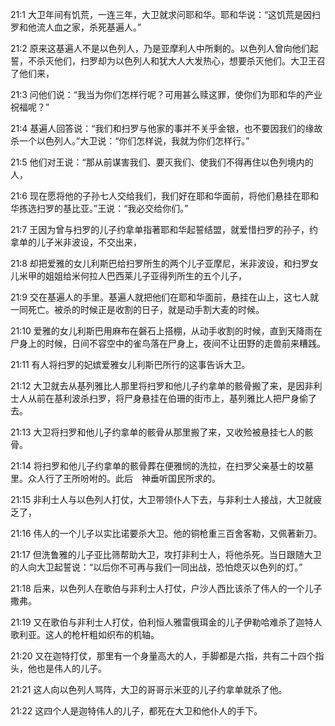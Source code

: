 <a id="1"></a>21:1  大卫年间有饥荒，一连三年，大卫就求问耶和华。耶和华说：“这饥荒是因扫罗和他流人血之家，杀死基遍人。”  

<a id="2"></a>21:2  原来这基遍人不是以色列人，乃是亚摩利人中所剩的。以色列人曾向他们起誓，不杀灭他们，扫罗却为以色列人和犹大人大发热心，想要杀灭他们。大卫王召了他们来，  

<a id="3"></a>21:3  问他们说：“我当为你们怎样行呢？可用甚么赎这罪，使你们为耶和华的产业祝福呢？”  

<a id="4"></a>21:4  基遍人回答说：“我们和扫罗与他家的事并不关乎金银，也不要因我们的缘故杀一个以色列人。”大卫说：“你们怎样说，我就为你们怎样行。”  

<a id="5"></a>21:5  他们对王说：“那从前谋害我们、要灭我们、使我们不得再住以色列境内的人，  

<a id="6"></a>21:6  现在愿将他的子孙七人交给我们，我们好在耶和华面前，将他们悬挂在耶和华拣选扫罗的基比亚。”王说：“我必交给你们。”  

<a id="7"></a>21:7  王因为曾与扫罗的儿子约拿单指著耶和华起誓结盟，就爱惜扫罗的孙子，约拿单的儿子米非波设，不交出来，  

<a id="8"></a>21:8  却把爱雅的女儿利斯巴给扫罗所生的两个儿子亚摩尼，米非波设，和扫罗女儿米甲的姐姐给米何拉人巴西莱儿子亚得列所生的五个儿子，  

<a id="9"></a>21:9  交在基遍人的手里。基遍人就把他们在耶和华面前，悬挂在山上，这七人就一同死亡。被杀的时候正是收割的日子，就是动手割大麦的时候。  

<a id="10"></a>21:10  爱雅的女儿利斯巴用麻布在磐石上搭棚，从动手收割的时候，直到天降雨在尸身上的时候，日间不容空中的雀鸟落在尸身上，夜间不让田野的走兽前来糟践。  

<a id="11"></a>21:11  有人将扫罗的妃嫔爱雅女儿利斯巴所行的这事告诉大卫。  

<a id="12"></a>21:12  大卫就去从基列雅比人那里将扫罗和他儿子约拿单的骸骨搬了来，是因非利士人从前在基利波杀扫罗，将尸身悬挂在伯珊的街市上，基列雅比人把尸身偷了去。  

<a id="13"></a>21:13  大卫将扫罗和他儿子约拿单的骸骨从那里搬了来，又收殓被悬挂七人的骸骨。  

<a id="14"></a>21:14  将扫罗和他儿子约拿单的骸骨葬在便雅悯的洗拉，在扫罗父亲基士的坟墓里。众人行了王所吩咐的。此后　神垂听国民所求的。  

<a id="15"></a>21:15  非利士人与以色列人打仗，大卫带领仆人下去，与非利士人接战，大卫就疲乏了，  

<a id="16"></a>21:16  伟人的一个儿子以实比诺要杀大卫。他的铜枪重三百舍客勒，又佩著新刀。  

<a id="17"></a>21:17  但洗鲁雅的儿子亚比筛帮助大卫，攻打非利士人，将他杀死。当日跟随大卫的人向大卫起誓说：“以后你不可再与我们一同出战，恐怕熄灭以色列的灯。”  

<a id="18"></a>21:18  后来，以色列人在歌伯与非利士人打仗，户沙人西比该杀了伟人的一个儿子撒弗。  

<a id="19"></a>21:19  又在歌伯与非利士人打仗，伯利恒人雅雷俄珥金的儿子伊勒哈难杀了迦特人歌利亚。这人的枪杆粗如织布的机轴。  

<a id="20"></a>21:20  又在迦特打仗，那里有一个身量高大的人，手脚都是六指，共有二十四个指头，他也是伟人的儿子。  

<a id="21"></a>21:21  这人向以色列人骂阵，大卫的哥哥示米亚的儿子约拿单就杀了他。  

<a id="22"></a>21:22  这四个人是迦特伟人的儿子，都死在大卫和他仆人的手下。  
